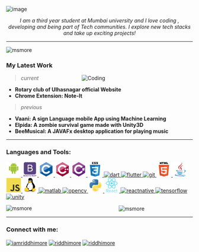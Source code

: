 ![image](https://user-images.githubusercontent.com/68859625/114295679-5bd6bf80-9ac4-11eb-8720-3758e387ac54.png)
<p align="center"><i>I am a third year student at Mumbai university and I love coding , developing and being part of Tech communities. I explore new tech stacks and take up exciting projects!</i></p>
<hr>
<p align="left"> <img src="https://komarev.com/ghpvc/?username=msmore&label=Profile%20views&color=0e75b6&style=flat" alt="msmore" /> </p>
<h3> My Latest Work</h3>

<img align="right" alt="Coding" width="300" src="https://user-images.githubusercontent.com/68859625/114297815-7c0c7b80-9ad0-11eb-9356-8f8ca1c47ef4.gif">
<blockquote><i>current</i></blockquote> 
<b><ul><li>Rotary club of Ulhasnagar official Website</li></b>
<b><li>Chrome Extension: Note-It</li></b></ul>
<blockquote><i>previous</i></blockquote> 
<ul>
  <li><b>Vaani: A sign Language mobile App using Machine Learning</b></li>
  <li><b>Elpida: A zombie survival game made with Unity3D</b></li>
  <li><b>BeeMusical: A JAVAFx desktop application for playing music</b></li>
</ul>
<hr>

<h3 align="left">Languages and Tools:</h3>
<p align="left"> <a href="https://developer.android.com" target="_blank"> <img src="https://raw.githubusercontent.com/devicons/devicon/master/icons/android/android-original-wordmark.svg" alt="android" width="40" height="40"/> </a> <a href="https://getbootstrap.com" target="_blank"> <img src="https://raw.githubusercontent.com/devicons/devicon/master/icons/bootstrap/bootstrap-plain-wordmark.svg" alt="bootstrap" width="40" height="40"/> </a> <a href="https://www.cprogramming.com/" target="_blank"> <img src="https://raw.githubusercontent.com/devicons/devicon/master/icons/c/c-original.svg" alt="c" width="40" height="40"/> </a> <a href="https://www.w3schools.com/cpp/" target="_blank"> <img src="https://raw.githubusercontent.com/devicons/devicon/master/icons/cplusplus/cplusplus-original.svg" alt="cplusplus" width="40" height="40"/> </a> <a href="https://www.w3schools.com/cs/" target="_blank"> <img src="https://raw.githubusercontent.com/devicons/devicon/master/icons/csharp/csharp-original.svg" alt="csharp" width="40" height="40"/> </a> <a href="https://www.w3schools.com/css/" target="_blank"> <img src="https://raw.githubusercontent.com/devicons/devicon/master/icons/css3/css3-original-wordmark.svg" alt="css3" width="40" height="40"/> </a> <a href="https://dart.dev" target="_blank"> <img src="https://www.vectorlogo.zone/logos/dartlang/dartlang-icon.svg" alt="dart" width="40" height="40"/> </a> <a href="https://flutter.dev" target="_blank"> <img src="https://www.vectorlogo.zone/logos/flutterio/flutterio-icon.svg" alt="flutter" width="40" height="40"/> </a> <a href="https://git-scm.com/" target="_blank"> <img src="https://www.vectorlogo.zone/logos/git-scm/git-scm-icon.svg" alt="git" width="40" height="40"/> </a> <a href="https://www.w3.org/html/" target="_blank"> <img src="https://raw.githubusercontent.com/devicons/devicon/master/icons/html5/html5-original-wordmark.svg" alt="html5" width="40" height="40"/> </a> <a href="https://www.java.com" target="_blank"> <img src="https://raw.githubusercontent.com/devicons/devicon/master/icons/java/java-original.svg" alt="java" width="40" height="40"/> </a> <a href="https://developer.mozilla.org/en-US/docs/Web/JavaScript" target="_blank"> <img src="https://raw.githubusercontent.com/devicons/devicon/master/icons/javascript/javascript-original.svg" alt="javascript" width="40" height="40"/> </a> <a href="https://www.linux.org/" target="_blank"> <img src="https://raw.githubusercontent.com/devicons/devicon/master/icons/linux/linux-original.svg" alt="linux" width="40" height="40"/> </a> <a href="https://www.mathworks.com/" target="_blank"> <img src="https://raw.githubusercontent.com/simple-icons/simple-icons/master/icons/mathworks.svg" alt="matlab" width="40" height="40"/> </a> <a href="https://opencv.org/" target="_blank"> <img src="https://www.vectorlogo.zone/logos/opencv/opencv-icon.svg" alt="opencv" width="40" height="40"/> </a> <a href="https://www.python.org" target="_blank"> <img src="https://raw.githubusercontent.com/devicons/devicon/master/icons/python/python-original.svg" alt="python" width="40" height="40"/> </a> <a href="https://reactjs.org/" target="_blank"> <img src="https://raw.githubusercontent.com/devicons/devicon/master/icons/react/react-original-wordmark.svg" alt="react" width="40" height="40"/> </a> <a href="https://reactnative.dev/" target="_blank"> <img src="https://reactnative.dev/img/header_logo.svg" alt="reactnative" width="40" height="40"/> </a> <a href="https://www.tensorflow.org" target="_blank"> <img src="https://www.vectorlogo.zone/logos/tensorflow/tensorflow-icon.svg" alt="tensorflow" width="40" height="40"/> </a> <a href="https://unity.com/" target="_blank"> <img src="https://www.vectorlogo.zone/logos/unity3d/unity3d-icon.svg" alt="unity" width="40" height="40"/> </a> </p><p><img width="300px" align="left" src="https://github-readme-stats.vercel.app/api/top-langs?username=msmore&show_icons=true&locale=en" alt="msmore" /></p>
<p>&nbsp;<img width="300px" align="center" src="https://github-readme-stats.vercel.app/api?username=msmore&show_icons=true&locale=en" alt="msmore" /></p>
<hr>
<h3 align="left">Connect with me:</h3>
<p align="left">
<a href="https://twitter.com/iamriddhimore" target="blank"><img align="center" src="https://user-images.githubusercontent.com/68859625/128704048-91cf04ed-fbfa-48b2-b281-e1209ac864b7.png" alt="iamriddhimore" height="30" width="30" /></a>
<a href="https://linkedin.com/in/riddhimore" target="blank"><img align="center" src="https://user-images.githubusercontent.com/68859625/128703290-a5729a31-c419-41a4-85ca-dad311753daf.png" alt="riddhimore" height="30" width="30" /></a>
<!-- <a href="https://fb.com/riddhi.more11" target="blank"><img align="center" src="https://cdn.jsdelivr.net/npm/simple-icons@3.0.1/icons/facebook.svg" alt="riddhi.more11" height="30" width="40" /></a> -->
  <a href="https://msmore.github.io" target="blank"><img align="center" src="https://user-images.githubusercontent.com/68859625/128703764-f62c3825-8c1e-4444-bd7d-f0b6a0afce27.png" alt="riddhimore" height="30" width="30" /></a>
</p>
